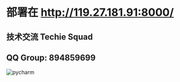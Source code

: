 # 部署在 http://119.27.181.91:8000/
## 技术交流 Techie Squad
## QQ Group:  894859699



![pycharm](pycharm.png)
